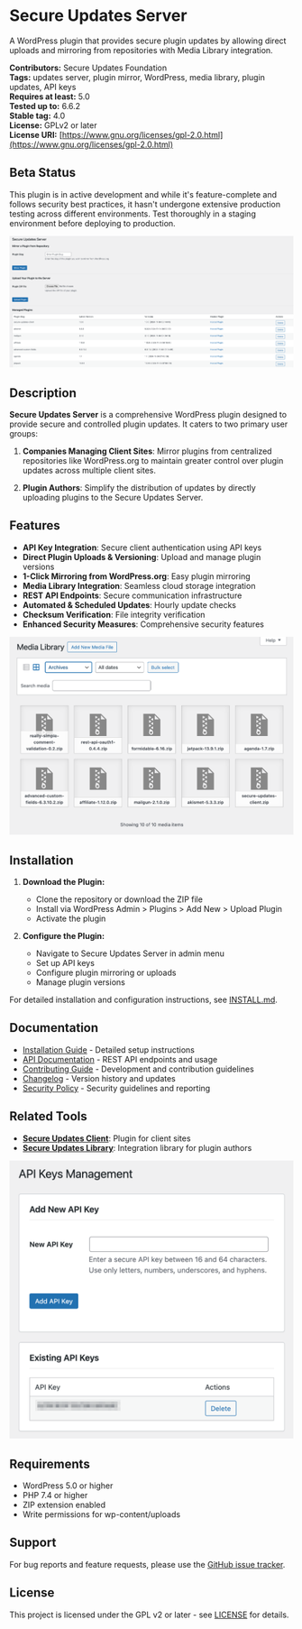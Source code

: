 # Secure Updates Server

A WordPress plugin that provides secure plugin updates by allowing direct uploads and mirroring from repositories with Media Library integration.

**Contributors:** Secure Updates Foundation  
**Tags:** updates server, plugin mirror, WordPress, media library, plugin updates, API keys  
**Requires at least:** 5.0  
**Tested up to:** 6.6.2  
**Stable tag:** 4.0  
**License:** GPLv2 or later  
**License URI:** [https://www.gnu.org/licenses/gpl-2.0.html](https://www.gnu.org/licenses/gpl-2.0.html)

## Beta Status
This plugin is in active development and while it's feature-complete and follows security best practices, it hasn't undergone extensive production testing across different environments. Test thoroughly in a staging environment before deploying to production.

![Plugin Settings Screenshot](images/Secure_Updates_Server_Settings01.png)

## Description

**Secure Updates Server** is a comprehensive WordPress plugin designed to provide secure and controlled plugin updates. It caters to two primary user groups:

1. **Companies Managing Client Sites**: Mirror plugins from centralized repositories like WordPress.org to maintain greater control over plugin updates across multiple client sites.

2. **Plugin Authors**: Simplify the distribution of updates by directly uploading plugins to the Secure Updates Server.

## Features

- **API Key Integration**: Secure client authentication using API keys
- **Direct Plugin Uploads & Versioning**: Upload and manage plugin versions
- **1-Click Mirroring from WordPress.org**: Easy plugin mirroring
- **Media Library Integration**: Seamless cloud storage integration
- **REST API Endpoints**: Secure communication infrastructure
- **Automated & Scheduled Updates**: Hourly update checks
- **Checksum Verification**: File integrity verification
- **Enhanced Security Measures**: Comprehensive security features

![Mirrored / uploaded plugins stored in media library](images/Media_Library.png)



## Installation

1. **Download the Plugin:**
    - Clone the repository or download the ZIP file
    - Install via WordPress Admin > Plugins > Add New > Upload Plugin
    - Activate the plugin

2. **Configure the Plugin:**
    - Navigate to Secure Updates Server in admin menu
    - Set up API keys
    - Configure plugin mirroring or uploads
    - Manage plugin versions

For detailed installation and configuration instructions, see [INSTALL.md](INSTALL.md).

## Documentation

- [Installation Guide](INSTALL.md) - Detailed setup instructions
- [API Documentation](API.md) - REST API endpoints and usage
- [Contributing Guide](CONTRIBUTING.md) - Development and contribution guidelines
- [Changelog](CHANGELOG.md) - Version history and updates
- [Security Policy](SECURITY.md) - Security guidelines and reporting

## Related Tools

- **[Secure Updates Client](https://github.com/secure-updates/secure-updates-client)**: Plugin for client sites
- **[Secure Updates Library](https://github.com/secure-updates/secure-updates-library)**: Integration library for plugin authors

![API Keys Management](images/API_Keys.png)


## Requirements

- WordPress 5.0 or higher
- PHP 7.4 or higher
- ZIP extension enabled
- Write permissions for wp-content/uploads

## Support

For bug reports and feature requests, please use the [GitHub issue tracker](https://github.com/secure-updates/secure-updates-server/issues).

## License

This project is licensed under the GPL v2 or later - see [LICENSE](https://www.gnu.org/licenses/old-licenses/gpl-2.0.html) for details.
